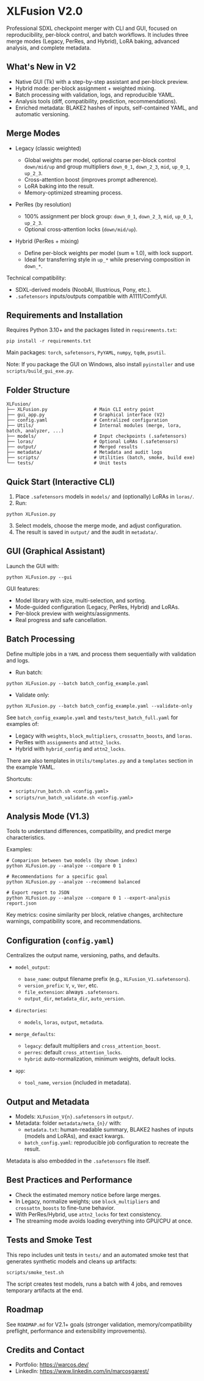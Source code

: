 # XLFusion V2.0

Professional SDXL checkpoint merger with CLI and GUI, focused on reproducibility, per-block control, and batch workflows. It includes three merge modes (Legacy, PerRes, and Hybrid), LoRA baking, advanced analysis, and complete metadata.

## What's New in V2

- Native GUI (Tk) with a step-by-step assistant and per-block preview.
- Hybrid mode: per-block assignment + weighted mixing.
- Batch processing with validation, logs, and reproducible YAML.
- Analysis tools (diff, compatibility, prediction, recommendations).
- Enriched metadata: BLAKE2 hashes of inputs, self-contained YAML, and automatic versioning.

## Merge Modes

- Legacy (classic weighted)
  - Global weights per model, optional coarse per-block control `down/mid/up` and group multipliers `down_0_1`, `down_2_3`, `mid`, `up_0_1`, `up_2_3`.
  - Cross-attention boost (improves prompt adherence).
  - LoRA baking into the result.
  - Memory-optimized streaming process.

- PerRes (by resolution)
  - 100% assignment per block group: `down_0_1`, `down_2_3`, `mid`, `up_0_1`, `up_2_3`.
  - Optional cross-attention locks (`down/mid/up`).

- Hybrid (PerRes + mixing)
  - Define per-block weights per model (sum ≈ 1.0), with lock support.
  - Ideal for transferring style in `up_*` while preserving composition in `down_*`.

Technical compatibility:
- SDXL-derived models (NoobAI, Illustrious, Pony, etc.).
- `.safetensors` inputs/outputs compatible with A1111/ComfyUI.

## Requirements and Installation

Requires Python 3.10+ and the packages listed in `requirements.txt`:

```
pip install -r requirements.txt
```

Main packages: `torch`, `safetensors`, `PyYAML`, `numpy`, `tqdm`, `psutil`.

Note: If you package the GUI on Windows, also install `pyinstaller` and use `scripts/build_gui_exe.py`.

## Folder Structure

```
XLFusion/
├── XLFusion.py                 # Main CLI entry point
├── gui_app.py                  # Graphical interface (V2)
├── config.yaml                 # Centralized configuration
├── Utils/                      # Internal modules (merge, lora, batch, analyzer, ...)
├── models/                     # Input checkpoints (.safetensors)
├── loras/                      # Optional LoRAs (.safetensors)
├── output/                     # Merged results
├── metadata/                   # Metadata and audit logs
├── scripts/                    # Utilities (batch, smoke, build exe)
└── tests/                      # Unit tests
```

## Quick Start (Interactive CLI)

1) Place `.safetensors` models in `models/` and (optionally) LoRAs in `loras/`.
2) Run:

```
python XLFusion.py
```

3) Select models, choose the merge mode, and adjust configuration.
4) The result is saved in `output/` and the audit in `metadata/`.

## GUI (Graphical Assistant)

Launch the GUI with:

```
python XLFusion.py --gui
```

GUI features:
- Model library with size, multi-selection, and sorting.
- Mode-guided configuration (Legacy, PerRes, Hybrid) and LoRAs.
- Per-block preview with weights/assignments.
- Real progress and safe cancellation.

## Batch Processing

Define multiple jobs in a `YAML` and process them sequentially with validation and logs.

- Run batch:

```
python XLFusion.py --batch batch_config_example.yaml
```

- Validate only:

```
python XLFusion.py --batch batch_config_example.yaml --validate-only
```

See `batch_config_example.yaml` and `tests/test_batch_full.yaml` for examples of:
- Legacy with `weights`, `block_multipliers`, `crossattn_boosts`, and `loras`.
- PerRes with `assignments` and `attn2_locks`.
- Hybrid with `hybrid_config` and `attn2_locks`.

There are also templates in `Utils/templates.py` and a `templates` section in the example YAML.

Shortcuts:
- `scripts/run_batch.sh <config.yaml>`
- `scripts/run_batch_validate.sh <config.yaml>`

## Analysis Mode (V1.3)

Tools to understand differences, compatibility, and predict merge characteristics.

Examples:

```
# Comparison between two models (by shown index)
python XLFusion.py --analyze --compare 0 1

# Recommendations for a specific goal
python XLFusion.py --analyze --recommend balanced

# Export report to JSON
python XLFusion.py --analyze --compare 0 1 --export-analysis report.json
```

Key metrics: cosine similarity per block, relative changes, architecture warnings, compatibility score, and recommendations.

## Configuration (`config.yaml`)

Centralizes the output name, versioning, paths, and defaults.

- `model_output`:
  - `base_name`: output filename prefix (e.g., `XLFusion_V1.safetensors`).
  - `version_prefix`: `V`, `v`, `Ver`, etc.
  - `file_extension`: always `.safetensors`.
  - `output_dir`, `metadata_dir`, `auto_version`.

- `directories`:
  - `models`, `loras`, `output`, `metadata`.

- `merge_defaults`:
  - `legacy`: default multipliers and `cross_attention_boost`.
  - `perres`: default `cross_attention_locks`.
  - `hybrid`: auto-normalization, minimum weights, default locks.

- `app`:
  - `tool_name`, `version` (included in metadata).

## Output and Metadata

- Models: `XLFusion_V{n}.safetensors` in `output/`.
- Metadata: folder `metadata/meta_{n}/` with:
  - `metadata.txt`: human-readable summary, BLAKE2 hashes of inputs (models and LoRAs), and exact kwargs.
  - `batch_config.yaml`: reproducible job configuration to recreate the result.

Metadata is also embedded in the `.safetensors` file itself.

## Best Practices and Performance

- Check the estimated memory notice before large merges.
- In Legacy, normalize weights; use `block_multipliers` and `crossattn_boosts` to fine-tune behavior.
- With PerRes/Hybrid, use `attn2_locks` for text consistency.
- The streaming mode avoids loading everything into GPU/CPU at once.

## Tests and Smoke Test

This repo includes unit tests in `tests/` and an automated smoke test that generates synthetic models and cleans up artifacts:

```
scripts/smoke_test.sh
```

The script creates test models, runs a batch with 4 jobs, and removes temporary artifacts at the end.

## Roadmap

See `ROADMAP.md` for V2.1+ goals (stronger validation, memory/compatibility preflight, performance and extensibility improvements).

## Credits and Contact

- Portfolio: https://warcos.dev/
- LinkedIn: https://www.linkedin.com/in/marcosgarest/
